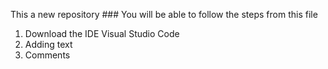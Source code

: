 This a new repository
### You will be able to follow the steps from this file
1. Download the IDE Visual Studio Code
2. Adding text
3. Comments

